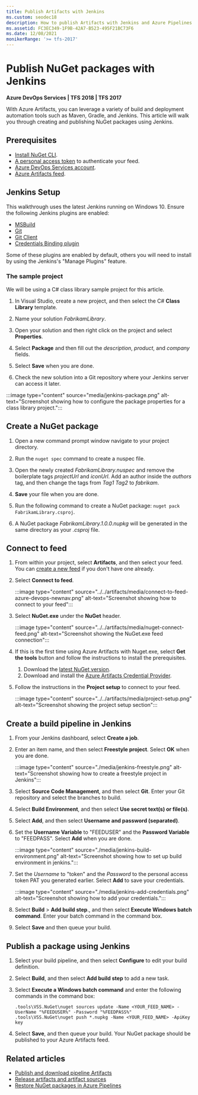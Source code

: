 ```yaml
---
title: Publish Artifacts with Jenkins
ms.custom: seodec18
description: How to publish Artifacts with Jenkins and Azure Pipelines
ms.assetid: FC3EC349-1F9B-42A7-B523-495F21BC73F6
ms.date: 12/08/2021
monikerRange: '>= tfs-2017'
---
```


# Publish NuGet packages with Jenkins 

**Azure DevOps Services | TFS 2018 | TFS 2017**

With Azure Artifacts, you can leverage a variety of build and deployment automation tools such as Maven, Gradle, and Jenkins. This article will walk you through creating and publishing NuGet packages using Jenkins.

## Prerequisites

- [Install NuGet CLI](/nuget/tools/nuget-exe-cli-reference).
- [A personal access token](../../organizations/accounts/use-personal-access-tokens-to-authenticate.md) to authenticate your feed.
- [Azure DevOps Services account](https://azure.microsoft.com/services/devops/).
- [Azure Artifacts feed](../../artifacts/get-started-nuget.md).

## Jenkins Setup

This walkthrough uses the latest Jenkins running on Windows 10. Ensure the following Jenkins plugins are enabled:

- [MSBuild](https://plugins.jenkins.io/msbuild/)
- [Git](https://plugins.jenkins.io/git/)
- [Git Client](https://plugins.jenkins.io/git-client/)
- [Credentials Binding plugin](https://plugins.jenkins.io/credentials-binding/)

Some of these plugins are enabled by default, others you will need to install by using the Jenkins's "Manage Plugins" feature.

### The sample project

We will be using a C# class library sample project for this article. 

1. In Visual Studio, create a new project, and then select the C# **Class Library** template.

1. Name your solution *FabrikamLibrary*.

1. Open your solution and then right click on the project and select **Properties**.

1. Select **Package** and then fill out the *description*, *product*, and *company* fields.

1. Select **Save** when you are done.

1. Check the new solution into a Git repository where your Jenkins server can access it later.

:::image type="content" source="media/jenkins-package.png" alt-text="Screenshot showing how to configure the package properties for a class library project.":::

## Create a NuGet package

1. Open a new command prompt window navigate to your project directory.

1. Run the `nuget spec` command to create a nuspec file.

1. Open the newly created *FabrikamLibrary.nuspec* and remove the boilerplate tags *projectUrl* and *iconUrl*. Add an author inside the *authors* tag, and then change the tags from *Tag1 Tag2* to *fabrikam*.

1. **Save** your file when you are done. 

1. Run the following command to create a NuGet package: `nuget pack FabrikamLibrary.csproj`.

1. A NuGet package *FabrikamLibrary.1.0.0.nupkg* will be generated in the same directory as your *.csproj* file.

## Connect to feed

1. From within your project, select **Artifacts**, and then select your feed. You can [create a new feed](../../artifacts/get-started-nuget.md#create-a-feed) if you don't have one already. 

1. Select **Connect to feed**.

    :::image type="content" source="../../artifacts/media/connect-to-feed-azure-devops-newnav.png" alt-text="Screenshot showing how to connect to your feed":::

1. Select **NuGet.exe** under the **NuGet** header.

    :::image type="content" source="../../artifacts/media/nuget-connect-feed.png" alt-text="Screenshot showing the NuGet.exe feed connection":::

1. If this is the first time using Azure Artifacts with Nuget.exe, select **Get the tools** button and follow the instructions to install the prerequisites.

    1. Download the [latest NuGet version](https://www.nuget.org/downloads).
    1. Download and install the [Azure Artifacts Credential Provider](https://github.com/microsoft/artifacts-credprovider#azure-artifacts-credential-provider).

1. Follow the instructions in the **Project setup** to connect to your feed. 

    :::image type="content" source="../../artifacts/media/project-setup.png" alt-text="Screenshot showing the project setup section":::

## Create a build pipeline in Jenkins

1. From your Jenkins dashboard, select **Create a job**.

1. Enter an item name, and then select **Freestyle project**. Select **OK** when you are done.
 
    :::image type="content" source="./media/jenkins-freestyle.png" alt-text="Screenshot showing how to create a freestyle project in Jenkins":::

1. Select **Source Code Management**, and then select **Git**. Enter your Git repository and select the branches to build.

1. Select **Build Environment**, and then select **Use secret text(s) or file(s)**.

1. Select **Add**, and then select **Username and password (separated)**.

1. Set the **Username Variable** to "FEEDUSER" and the **Password Variable** to "FEEDPASS". Select **Add** when you are done.

    :::image type="content" source="./media/jenkins-build-environment.png" alt-text="Screenshot showing how to set up build environment in jenkins.":::

1. Set the *Username* to "token" and the *Password* to the personal access token PAT you generated earlier. Select **Add** to save your credentials.

    :::image type="content" source="./media/jenkins-add-credentials.png" alt-text="Screenshot showing how to add your credentials.":::

1. Select **Build** > **Add build step**., and then select **Execute Windows batch command**. Enter your batch command in the command box.

1. Select **Save** and then queue your build.

## Publish a package using Jenkins

1. Select your build pipeline, and then select **Configure** to edit your build definition.

1. Select **Build**, and then select **Add build step** to add a new task.

1. Select **Execute a Windows batch command** and enter the following commands in the command box:

    ```Command
    .tools\VSS.NuGet\nuget sources update -Name <YOUR_FEED_NAME> -UserName "%FEEDUSER%" -Password "%FEEDPASS%"
    .tools\VSS.NuGet\nuget push *.nupkg -Name <YOUR_FEED_NAME> -ApiKey key
    ```

1. Select **Save**, and then queue your build. Your NuGet package should be published to your Azure Artifacts feed. 

## Related articles

- [Publish and download pipeline Artifacts](../artifacts/pipeline-artifacts.md)
- [Release artifacts and artifact sources](../release/artifacts.md)
- [Restore NuGet packages in Azure Pipelines](./nuget-restore.md)